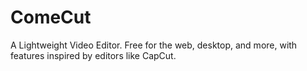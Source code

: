 # ComeCut
A Lightweight Video Editor. Free for the web, desktop, and more, with features inspired by editors like CapCut.

